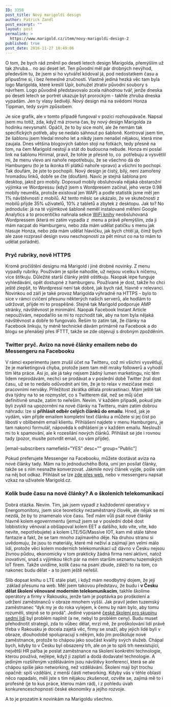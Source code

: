 ```yaml
---
ID: 3358
post_title: Nový marigoldí design
author: Patrick Zandl
post_excerpt: ""
layout: post
permalink: >
  https://www.marigold.cz/item/novy-marigoldi-design-2
published: true
post_date: 2016-11-27 10:49:06
---
```

<p>O tom, že bych rád změnil po deseti letech design Marigolda, přemýšlím už tak zhruba… no asi deset let. Ten původní měl pár drobných nevýhod, především tu, že jsem si ho vytvářel kódoval já, pod nedostatkem času a připusťme si, i bez řemeslné zručnosti. Vlastně jediná hezká věc tam byla logo Marigolda, které kreslil Upír, bohužel ztrativ původní soubory s návrhem. Logo původně představovalo zcela náhodnou tvář, jenže dneska po deseti letech se portrét ukazuje být prorockým - takhle zhruba dneska vypadám. Jen ty vlasy šedivějí. Nový design má na svědomí Honza Tippman, tedy svým způsobem. </p><!--more--><p>Je sice grafik, ale v tomto případě fungoval v pozici rozhoupávače. Napsal jsem mu totiž, zda, když má zrovna čas, by nový design Marigolda za hodinku nevysmahl. Opáčil, že to by sice mohl, ale že nemám tak specifických potřeb, aby se nedalo sáhnout po šabloně. Kontroval jsem tím, že šablonu jsem hledal mnoho let a nikdy jsem nenašel nějakou, která mne zaujala. Dnes většina blogových šablon stojí na fotkách, tedy přesně na tom, na čem Marigold nestojí a stát do budoucna nebude. Honza mi poslal link na šablonu Hinimal, pravil, že tohle je přesně to, co  potřebuju a vysvětlil mi, že menu vlevo ani nahoře nepotřebuju, že se všechno dá do Hamburgeru (to je ta ikonka tří plátků nahoře vpravo) a všichni to pochopí. Tak doufám, že jste to pochopili. Nový design je čistý, bílý, není zamořený hromadou linků, dobře se čte (doufám). Navíc je stejná šablona pro desktop, jakož pro mobily. Doposud mobily obsluhovala nějaká obstarožní výjimka ve Wordpressu (když jsem s Wordpresem začínal, jeho verze 0.98 mobily neuměla, protože existoval jen WAP) a podle statistik jsme měl jen 1% návštěvnosti z mobilů. Až tento měsíc se ukázalo, že ve skutečnosti z mobilů přijde 35% uživatelů, 10% z tabletů a zbytek z desktopu. Jak to? No jednoduše: já na té výjimkové šabloně neměl instalované měření Google Analytics a to procentíčko nahnala sekce <a href="/wifi/">WiFi knihy</a> neobsluhovaná Wordpressem (která mi zatím vypadla z  menu a právě přemýšlím, zda ji mám nacpat do Hamburgeru, nebo zda mám udělat patičku s menu jak hlasuje Honza, nebo zda mám udělat hlavičku, jak bych chtěl já, čímž bych ale zase rozprasil design svou neschopností za pět minut co na to mám to udělat pořádně). </p>
<h3>Pryč rubriky, nově HTTPS</h3>
<p>Kromě pročištění designu má Marigold i jiné drobné novinky. Z menu vypadly rubriky. Používám je spíše nahodile, už nejsou vcelku k ničemu, více štítkuju. Důležité starší články ještě oštítkuju. Naopak lépe funguje vyhledávání, opět dostupné z hamburgeru. Používané je dost, takže ho chci ještě zlepšit, to Wordpressí není tak dobré, jak bych rád, hlavně v relevanci. Novinkou od září je také provoz Marigolda výhradně na HTTPS - bylo to sice v rámci cvičení přesunu některých našich serverů, ale hodlám to udržovat, přijde mi to prospěšné. Stejně tak Marigold podporuje AMP stránky, návštěvnost je minimální. Naopak Facebook Instant Article nepoužívám, nepodařilo se mi to rozchodit tak, aby na tom byla nějaká návštěvnost a dobře to fungovalo. Řeším to zatím tak, že články na Facebook linkuju, ty méně technické dávám primárně na Facebook a do blogu se přenášejí přes IFTTT, takže se zde objevují s drobným zpožděním. </p>
<h3>Twitter pryč. Avízo na nové články emailem nebo do Messengeru na Facebooku</h3>
<p>V rámci experimentu jsem zrušil účet na Twitteru, což mi všichni vysvětlují, že je marketingová chyba, protože jsem tam měl mraky followerů a vyhodil tím léta práce. Asi jo, ale já taky nejsem žádný lumen marketingu, nic těm lidem neprodávám, nechci se prodávat a v poslední době Twitter žral dost času, už se to nedalo odůvodnit ani tím, že je to relax v mezičase mezi pracovními nerváky. Příležitost zkrátka dělala prokrastinaci. Mám ještě tak dva týdny na to se rozmyslet, co s Twitterem dál, než se můj účet definitivně smaže, zatím to neřeším. Nevím. V každém případě, pokud jste byli zvyklí na upozornění na nové články na Twitteru, mám zatím dobrou náhradu: lze si <strong>přihlásit odběr celých článků do emailu</strong>. Hned, jak je vydám, vám přijde emailem kompletní text článku a můžete si jej číst po libosti v oblíbeném email klientu. Příhlášení najdete v menu Hamburgeru, je tam nakonci formulář, nápověda k odhlášení je v každém emailu. Neslouží mi to k spamování, ale k rozesílání nových článků. Přihlásit se jde i rovnou tady (pozor, musíte potvrdit email, co vám přijde).</p>
<p>[email-subscribers namefield="YES" desc="" group="Public"]</p>
<p>Pokud preferujete Messenger na Facebooku, můžete dostávat avíza na nové články tady. Mám na to jednoduchého Bota, umí jen posílat články, takže se s ním nesnažte konverzovat. Jakmile nový článek vyjde, pošle vám na něj bot odkaz. Přihlásit se lze <a href="https://m.me/marigold.cz">zde přes web</a>, nebo v messengeru napsat vzkaz na uživatele Marigold.cz. </p>
<h3>Kolik bude času na nové články? A o školeních telekomunikací</h3>
<p>Dobrá otázka. Nevím. Tím, jak jsem vypadl z každodenní operativy v Energomonitoru, jsem sice teoreticky nezaměstnaný člověk, ale nějak se mi nezdá, že by to znamenalo více času. Teď mám vůli psát nové články hlavně kolem egovernmentu (jemuž jsem se v poslední době dost lobbisticky věnoval a obšlapoval kolem EET a dalšího, kdo víte, víte, kdo nevíte, nepotřebujete) a kolem LTE/5G/Massive IOT, kam mě stále táhne fantazie a fakt, že se tam mnoho zajímavého děje. Na druhou stranu si uvědomuju, že jsou to materiály, které mě neživí a zajímají jen velmi málo lidí, protože věci kolem moderních telekomunikací už dávno v Česku nejsou živnou půdou, ekonomicky v tom prakticky žádná firma není aktivní, natož inovativní, snad s výjimkou těch pár na mém starším seznamu tuzemských IoT firem. Takže uvidíme, kolik času na psaní zbude, záleží to na tom, co nakonec budu dělat - a to jsem ještě neřešil.</p>
<p>Slib dopsat knihu o LTE stále platí, i když mám neodbytný dojem, že její  základ přesunu na web. Měl jsem takovou představu, že budu i <strong>v Česku dělat školení věnované moderním telekomunikacím</strong>, takhle školíme operátory a firmy v Rakousku, jenže tam je poptávka po proškolení a udržení zaměstnanců v obraze mnohem vyšší. Jak pravil jeden tuzemský zaměstnanec “dyk my je do roka vylejem, k čemu by nám bylo, aby tomu rozuměli, stejně se to prodá”. Jediné vypsané <a href="http://www.zandl.cz/index.php?cID=197">české školení pro skupinu sedmi lidí</a> byl problém naplnit (a ne, nebyl to problém ceny). Budu muset přehodnotit strategii, zda to vůbec dělat, mrzí mě, že proškolování lidí právě třeba v Rakousku je docela zajetá věc, firmy se snaží, aby jejich lidé byli v obraze, dlouhodobě spolupracují s někým, kdo jim proškoluje nové zaměstnance, protože to chápou jako součást kvality svých služeb. Chápal bych, kdyby to v Česku byl obsazený trh, ale on je to spíš trh neexistující, největší HR pařba je poslat zaměstnance na školení konkrétní technologie, kterou používá, nejlépe, když ji zaplatí a dodá dodavatel technologie. A jediným rozšířeným vzděláváním jsou návštěvy konferencí, která se ale chápou spíše jako networking, než vzdělávání. Školení mají být trochu opačně: spíš vzdělání, z menší části networking. Kdyby vás v téhle oblasti něco napadalo, měli jste s tím nějakou zkušenost, ozvěte se, zajímá mě to i profesně (je to kus práce, kterou mám rád), i z pohledu úvah konkurenceschopnosti české ekonomiky a jejího rozvoje.  </p>
<p>A to je prozatím k novinkám na Marigoldu všechno. </p>